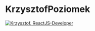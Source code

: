 # KrzysztofPoziomek
[![Krzysztof, ReactJS-Developer](https://assets.selleo.com/banners/kpoziomek.svg)](https://selleo.com/)
